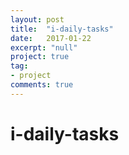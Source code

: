 ```yaml
---
layout: post
title:  "i-daily-tasks"
date:   2017-01-22
excerpt: "null"
project: true
tag:
- project
comments: true
---
```

# i-daily-tasks